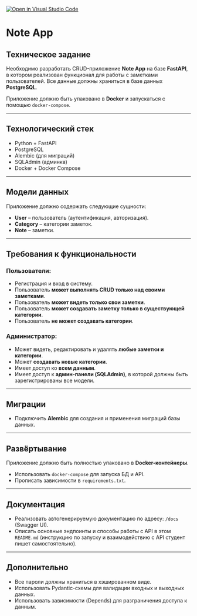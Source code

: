 [![Open in Visual Studio Code](https://classroom.github.com/assets/open-in-vscode-2e0aaae1b6195c2367325f4f02e2d04e9abb55f0b24a779b69b11b9e10269abc.svg)](https://classroom.github.com/online_ide?assignment_repo_id=20046194&assignment_repo_type=AssignmentRepo)
# Note App

## Техническое задание

Необходимо разработать CRUD-приложение **Note App** на базе **FastAPI**, в котором реализован функционал для работы с заметками пользователей. Все данные должны храниться в базе данных **PostgreSQL**.

Приложение должно быть упаковано в **Docker** и запускаться с помощью `docker-compose`.

---

## Технологический стек

- Python + FastAPI
- PostgreSQL
- Alembic (для миграций)
- SQLAdmin (админка)
- Docker + Docker Compose

---

## Модели данных

Приложение должно содержать следующие сущности:

- **User** – пользователь (аутентификация, авторизация).
- **Category** – категории заметок.
- **Note** – заметки.

---

## Требования к функциональности

### Пользователи:
- Регистрация и вход в систему.
- Пользователь **может выполнять CRUD только над своими заметками**.
- Пользователь **может видеть только свои заметки**.
- Пользователь **может создавать заметку только в существующей категории**.
- Пользователь **не может создавать категории**.

### Администратор:
- Может видеть, редактировать и удалять **любые заметки и категории**.
- Может **создавать новые категории**.
- Имеет доступ ко **всем данным**.
- Имеет доступ к **админ-панели (SQLAdmin)**, в которой должны быть зарегистрированы все модели.

---

## Миграции

- Подключить **Alembic** для создания и применения миграций базы данных.

---

## Развёртывание

Приложение должно быть полностью упаковано в **Docker-контейнеры**.
- Использовать `docker-compose` для запуска БД и API.
- Прописать зависимости в `requirements.txt`.

---

## Документация

- Реализовать автогенерируемую документацию по адресу: `/docs` (Swagger UI).
- Описать основные эндпоинты и способы работы с API в этом `README.md` (инструкцию по запуску и взаимодействию с API студент пишет самостоятельно).

---

## Дополнительно

- Все пароли должны храниться в хэшированном виде.
- Использовать Pydantic-схемы для валидации входных и выходных данных.
- Использовать зависимости (Depends) для разграничения доступа к данным.
